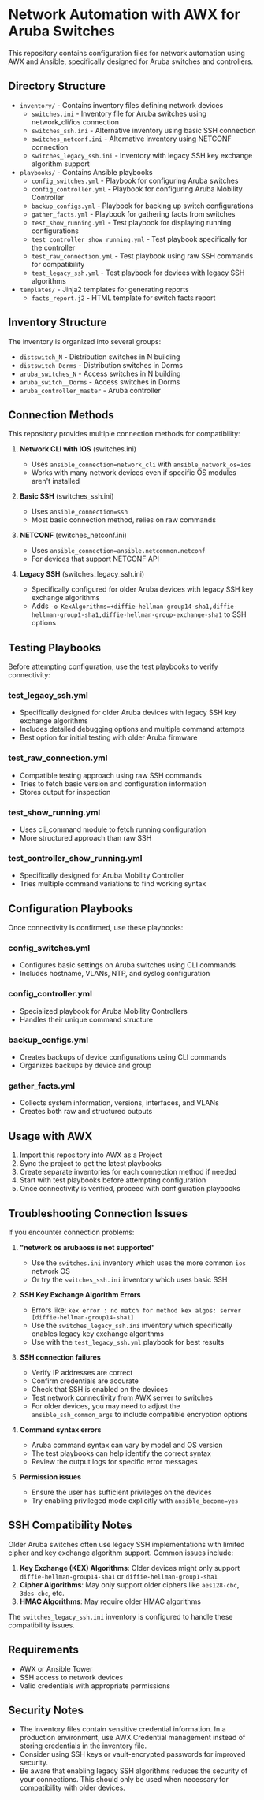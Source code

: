 # Network Automation with AWX for Aruba Switches

This repository contains configuration files for network automation using AWX and Ansible, specifically designed for Aruba switches and controllers.

## Directory Structure

- `inventory/` - Contains inventory files defining network devices
  - `switches.ini` - Inventory file for Aruba switches using network_cli/ios connection
  - `switches_ssh.ini` - Alternative inventory using basic SSH connection
  - `switches_netconf.ini` - Alternative inventory using NETCONF connection
  - `switches_legacy_ssh.ini` - Inventory with legacy SSH key exchange algorithm support
- `playbooks/` - Contains Ansible playbooks
  - `config_switches.yml` - Playbook for configuring Aruba switches
  - `config_controller.yml` - Playbook for configuring Aruba Mobility Controller
  - `backup_configs.yml` - Playbook for backing up switch configurations
  - `gather_facts.yml` - Playbook for gathering facts from switches
  - `test_show_running.yml` - Test playbook for displaying running configurations
  - `test_controller_show_running.yml` - Test playbook specifically for the controller
  - `test_raw_connection.yml` - Test playbook using raw SSH commands for compatibility
  - `test_legacy_ssh.yml` - Test playbook for devices with legacy SSH algorithms
- `templates/` - Jinja2 templates for generating reports
  - `facts_report.j2` - HTML template for switch facts report

## Inventory Structure

The inventory is organized into several groups:
- `distswitch_N` - Distribution switches in N building
- `distswitch_Dorms` - Distribution switches in Dorms
- `aruba_switches_N` - Access switches in N building
- `aruba_switch__Dorms` - Access switches in Dorms
- `aruba_controller_master` - Aruba controller

## Connection Methods

This repository provides multiple connection methods for compatibility:

1. **Network CLI with IOS** (switches.ini)
   - Uses `ansible_connection=network_cli` with `ansible_network_os=ios`
   - Works with many network devices even if specific OS modules aren't installed

2. **Basic SSH** (switches_ssh.ini)
   - Uses `ansible_connection=ssh`
   - Most basic connection method, relies on raw commands

3. **NETCONF** (switches_netconf.ini)
   - Uses `ansible_connection=ansible.netcommon.netconf`
   - For devices that support NETCONF API

4. **Legacy SSH** (switches_legacy_ssh.ini)
   - Specifically configured for older Aruba devices with legacy SSH key exchange algorithms
   - Adds `-o KexAlgorithms=+diffie-hellman-group14-sha1,diffie-hellman-group1-sha1,diffie-hellman-group-exchange-sha1` to SSH options

## Testing Playbooks

Before attempting configuration, use the test playbooks to verify connectivity:

### test_legacy_ssh.yml
- Specifically designed for older Aruba devices with legacy SSH key exchange algorithms
- Includes detailed debugging options and multiple command attempts
- Best option for initial testing with older Aruba firmware

### test_raw_connection.yml
- Compatible testing approach using raw SSH commands
- Tries to fetch basic version and configuration information
- Stores output for inspection

### test_show_running.yml
- Uses cli_command module to fetch running configuration
- More structured approach than raw SSH

### test_controller_show_running.yml
- Specifically designed for Aruba Mobility Controller
- Tries multiple command variations to find working syntax

## Configuration Playbooks

Once connectivity is confirmed, use these playbooks:

### config_switches.yml
- Configures basic settings on Aruba switches using CLI commands
- Includes hostname, VLANs, NTP, and syslog configuration

### config_controller.yml
- Specialized playbook for Aruba Mobility Controllers
- Handles their unique command structure

### backup_configs.yml
- Creates backups of device configurations using CLI commands
- Organizes backups by device and group

### gather_facts.yml
- Collects system information, versions, interfaces, and VLANs
- Creates both raw and structured outputs

## Usage with AWX

1. Import this repository into AWX as a Project
2. Sync the project to get the latest playbooks
3. Create separate inventories for each connection method if needed
4. Start with test playbooks before attempting configuration
5. Once connectivity is verified, proceed with configuration playbooks

## Troubleshooting Connection Issues

If you encounter connection problems:

1. **"network os arubaoss is not supported"**
   - Use the `switches.ini` inventory which uses the more common `ios` network OS
   - Or try the `switches_ssh.ini` inventory which uses basic SSH

2. **SSH Key Exchange Algorithm Errors**
   - Errors like: `kex error : no match for method kex algos: server [diffie-hellman-group14-sha1]` 
   - Use the `switches_legacy_ssh.ini` inventory which specifically enables legacy key exchange algorithms
   - Use with the `test_legacy_ssh.yml` playbook for best results

3. **SSH connection failures**
   - Verify IP addresses are correct
   - Confirm credentials are accurate
   - Check that SSH is enabled on the devices
   - Test network connectivity from AWX server to switches
   - For older devices, you may need to adjust the `ansible_ssh_common_args` to include compatible encryption options

4. **Command syntax errors**
   - Aruba command syntax can vary by model and OS version
   - The test playbooks can help identify the correct syntax
   - Review the output logs for specific error messages

5. **Permission issues**
   - Ensure the user has sufficient privileges on the devices
   - Try enabling privileged mode explicitly with `ansible_become=yes`

## SSH Compatibility Notes

Older Aruba switches often use legacy SSH implementations with limited cipher and key exchange algorithm support. Common issues include:

1. **Key Exchange (KEX) Algorithms**: Older devices might only support `diffie-hellman-group14-sha1` or `diffie-hellman-group1-sha1`
2. **Cipher Algorithms**: May only support older ciphers like `aes128-cbc`, `3des-cbc`, etc.
3. **HMAC Algorithms**: May require older HMAC algorithms

The `switches_legacy_ssh.ini` inventory is configured to handle these compatibility issues.

## Requirements

- AWX or Ansible Tower
- SSH access to network devices
- Valid credentials with appropriate permissions

## Security Notes

- The inventory files contain sensitive credential information. In a production environment, use AWX Credential management instead of storing credentials in the inventory file.
- Consider using SSH keys or vault-encrypted passwords for improved security.
- Be aware that enabling legacy SSH algorithms reduces the security of your connections. This should only be used when necessary for compatibility with older devices.